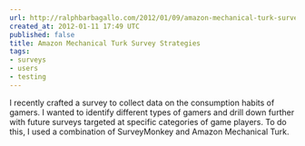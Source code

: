 ```yaml
---
url: http://ralphbarbagallo.com/2012/01/09/amazon-mechanical-turk-survey-strategies/
created_at: 2012-01-11 17:49 UTC
published: false
title: Amazon Mechanical Turk Survey Strategies
tags:
- surveys
- users
- testing
---
```


I recently crafted a survey to collect data on the consumption habits of gamers. I wanted to identify different types of gamers and drill down further with future surveys targeted at specific categories of game players. To do this, I used a combination of SurveyMonkey and Amazon Mechanical Turk.
